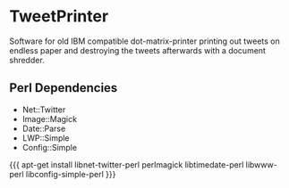 TweetPrinter
============

Software for old IBM compatible dot-matrix-printer printing out tweets on
endless paper and destroying the tweets afterwards with a document shredder.


Perl Dependencies
-----------------

- Net::Twitter
- Image::Magick
- Date::Parse
- LWP::Simple
- Config::Simple

{{{
apt-get install libnet-twitter-perl perlmagick libtimedate-perl libwww-perl libconfig-simple-perl
}}}
